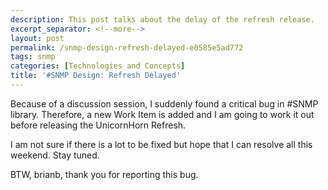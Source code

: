 ```yaml
---
description: This post talks about the delay of the refresh release.
excerpt_separator: <!--more-->
layout: post
permalink: /snmp-design-refresh-delayed-e0585e5ad772
tags: snmp
categories: [Technologies and Concepts]
title: '#SNMP Design: Refresh Delayed'
---
```

Because of a discussion session, I suddenly found a critical bug in #SNMP library. Therefore, a new Work Item is added and I am going to work it out before releasing the UnicornHorn Refresh.

I am not sure if there is a lot to be fixed but hope that I can resolve all this weekend. Stay tuned.

BTW, brianb, thank you for reporting this bug.
<!--more-->